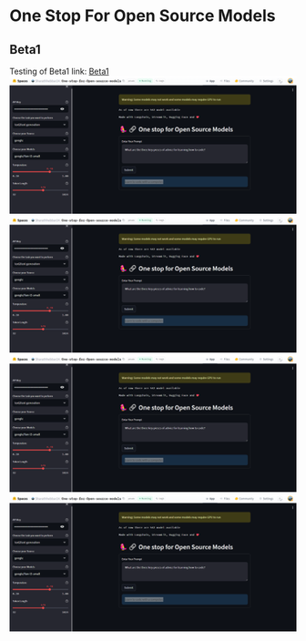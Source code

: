 # One Stop For Open Source Models

## Beta1
Testing of Beta1 link: [Beta1](https://huggingface.co/spaces/Sharathhebbar24/One-stop-for-Open-source-models)
![SS](https://github.com/SharathHebbar/one-stop-for-open-source-models/blob/main/assets/screenshots/1.png)
![SS](https://github.com/SharathHebbar/one-stop-for-open-source-models/blob/main/assets/screenshots/2.png)
![SS](https://github.com/SharathHebbar/one-stop-for-open-source-models/blob/main/assets/screenshots/3.png)
![SS](https://github.com/SharathHebbar/one-stop-for-open-source-models/blob/main/assets/screenshots/4.png)
